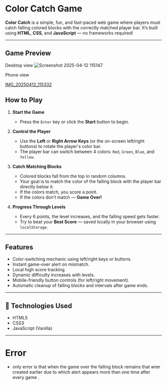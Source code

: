 #  Color Catch Game

**Color Catch** is a simple, fun, and fast-paced web game where players must catch falling colored blocks with the correctly matched player bar. It’s built using **HTML**, **CSS**, and **JavaScript** — no frameworks required!

---

##  Game Preview

Desktop view
![Screenshot 2025-04-12 115147](https://github.com/user-attachments/assets/dde62735-4b3b-457f-9aba-d2b44926ee42)


Phone view

[IMG_20250412_115332](https://github.com/user-attachments/assets/c68ab23b-ef9b-489c-9112-ebb9dd0e87f0)




##  How to Play

1. **Start the Game**  
   - Press the `Enter` key or click the **Start** button to begin.

2. **Control the Player**  
   - Use the **Left** or **Right Arrow Keys** (or the on-screen left/right buttons) to rotate the player's color bar.
   - The player bar can switch between 4 colors: `Red`, `Green`, `Blue`, and `Yellow`.

3. **Catch Matching Blocks**  
   - Colored blocks fall from the top in random columns.
   - Your goal is to match the color of the falling block with the player bar directly below it.
   - If the colors match, you score a point.
   - If the colors don’t match — **Game Over!**

4. **Progress Through Levels**  
   - Every 6 points, the level increases, and the falling speed gets faster.
   - Try to beat your **Best Score** — saved locally in your browser using `localStorage`.

---

##  Features

-  Color-switching mechanic using left/right keys or buttons.
-  Instant game-over alert on mismatch.
-  Local high score tracking.
-  Dynamic difficulty increases with levels.
-  Mobile-friendly button controls (for left/right movement).
-  Automatic cleanup of falling blocks and intervals after game ends.
  
---

## 🔧 Technologies Used

- HTML5
- CSS3
- JavaScript (Vanilla)

---
# Error
- only error is that when the game over the falling block remains that wrer created earlier due to which alert appears more than one time after every game .  


